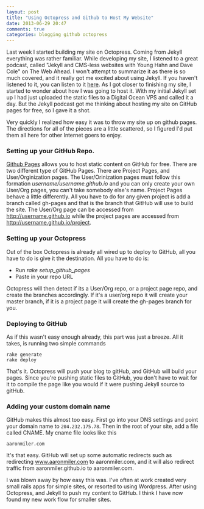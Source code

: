 ```yaml
---
layout: post
title: "Using Octopress and Github to Host My Website"
date: 2013-06-29 20:47
comments: true
categories: blogging github octopress
---
```


Last week I started building my site on Octopress. Coming from Jekyll everything was rather familiar. While developing my site, I listened to a great podcast, called "Jekyll and CMS-less websites with Young Hahn and Dave Cole" on The Web Ahead. I won't attempt to summarize it as there is so much covered, and it really got me excited about using Jekyll. If you haven't listened to it, you can listen to it [here](http://5by5.tv/webahead/54). <!-- more --> As I got closer to finishing my site, I started to wonder about how I was going to host it. With my initial Jekyll set up I had just uploaded the static files to a Digital Ocean VPS and called it a day. But the Jekyll podcast got me thinking about hosting my site on GitHub pages for free, so I gave it a shot. 

Very quickly I realized how easy it was to throw my site up on github pages. The directions for all of the pieces are a little scattered, so I figured I'd put them all here for other Internet goers to enjoy.

### Setting up your GitHub Repo.

[Github Pages](http://pages.github.com/) allows you to host static content on GitHub for free. There are two different type of GitHub Pages. There are Project Pages, and User/Orginization pages. The User/Orinization pages must follow this formation _username/username.github.io_ and you can only create your own User/Org pages, you can't take somebody else's name. Project Pages behave a little differently. All you have to do for any given project is add a branch called gh-pages and that is the branch that GitHub will use to build the site. The User/Org page can be accessed from http://username.github.io while the project pages are accessed from http://username.github.io/project. 

### Setting up your Octopress

Out of the box Octopress is already all wired up to deploy to GitHub, all you have to do is give it the destination. All you have to do is:

  - Run _rake setup_github_pages_
  - Paste in your repo URL

Octopress will then detect if its a User/Org repo, or a project page repo, and create the branches accordingly. If it's a user/org repo it will create your master branch, if it is a project page it will create the gh-pages branch for you.

### Deploying to GitHub

As if this wasn't easy enough already, this part was just a breeze. All it takes, is running two simple commands

```
rake generate
rake deploy
```

That's it. Octopress will push your blog to gitHub, and GitHub will build your pages. Since you're pushing static files to GitHub, you don't have to wait for it to compile the page like you would if it were pushing Jekyll source to gitHub. 

### Adding your custom domain name

GitHub makes this almost too easy. First go into your DNS settings and point your domain name to ```204.232.175.78```. Then in the root of your site, add a file called CNAME. My cname file looks like this
```
aaronmiler.com
```

It's that easy. GitHub will set up some automatic redirects such as redirecting www.aaronmiler.com to aaronmiler.com, and it will also redirect traffic from aaronmiler.github.io to aaronmiler.com.

I was blown away by how easy this was. I've often at work created very small rails apps for simple sites, or resorted to using Wordpress. After using Octopress, and Jekyll to push my content to GitHub. I think I have now found my new work flow for smaller sites. 